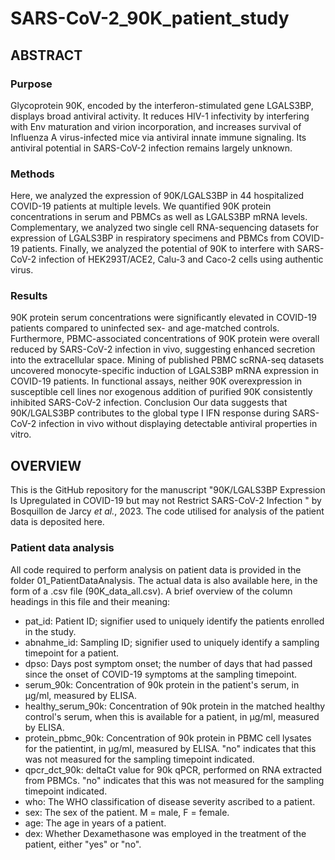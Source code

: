 # SARS-CoV-2_90K_patient_study

## ABSTRACT 

### Purpose 

Glycoprotein 90K, encoded by the interferon-stimulated gene LGALS3BP, displays broad antiviral activity. It reduces HIV-1 infectivity by interfering with Env maturation and virion incorporation, and increases survival of Influenza A virus-infected mice via antiviral innate immune signaling. Its antiviral potential in SARS-CoV-2 infection remains largely unknown. 

### Methods 

Here, we analyzed the expression of 90K/LGALS3BP in 44 hospitalized COVID-19 patients at multiple levels. We quantified 90K protein concentrations in serum and PBMCs as well as LGALS3BP mRNA levels. Complementary, we analyzed two single cell RNA-sequencing datasets for expression of LGALS3BP in respiratory specimens and PBMCs from COVID-19 patients. Finally, we analyzed the potential of 90K to interfere with SARS-CoV-2 infection of HEK293T/ACE2, Calu-3 and Caco-2 cells using authentic virus. 

### Results 

90K protein serum concentrations were significantly elevated in COVID-19 patients compared to uninfected sex- and age-matched controls. Furthermore, PBMC-associated concentrations of 90K protein were overall reduced by SARS-CoV-2 infection in vivo, suggesting enhanced secretion into the extracellular space. Mining of published PBMC scRNA-seq datasets uncovered monocyte-specific induction of LGALS3BP mRNA expression in COVID-19 patients. In functional assays, neither 90K overexpression in susceptible cell lines nor exogenous addition of purified 90K consistently inhibited SARS-CoV-2 infection. 
Conclusion Our data suggests that 90K/LGALS3BP contributes to the global type I IFN response during SARS-CoV-2 infection in vivo without displaying detectable antiviral properties in vitro.

## OVERVIEW

This is the GitHub repository for the manuscript "90K/LGALS3BP Expression Is Upregulated in COVID-19 but may not Restrict SARS-CoV-2 Infection " by Bosquillon de Jarcy _et al._, 2023.  The code utilised for analysis of the patient data is deposited here. 

### Patient data analysis

All code required to perform analysis on patient data is provided in the folder 01_PatientDataAnalysis. The actual data is also available here, in the form of a .csv file (90K_data_all.csv). A brief overview of the column headings in this file and their meaning:

* pat_id: Patient ID; signifier used to uniquely identify the patients enrolled in the study.
* abnahme_id: Sampling ID; signifier used to uniquely identify a sampling timepoint for a patient.
* dpso: Days post symptom onset; the number of days that had passed since the onset of COVID-19 symptoms at the sampling timepoint.
* serum_90k: Concentration of 90k protein in the patient's serum, in μg/ml, measured by ELISA.
* healthy_serum_90k: Concentration of 90k protein in the matched healthy control's serum, when this is available for a patient, in μg/ml, measured by ELISA.
* protein_pbmc_90k: Concentration of 90k protein in PBMC cell lysates for the patientint, in μg/ml, measured by ELISA. "no" indicates that this was not measured for the sampling timepoint indicated.
* qpcr_dct_90k: deltaCt value for 90k qPCR, performed on RNA extracted from PBMCs. "no" indicates that this was not measured for the sampling timepoint indicated.
* who: The WHO classification of disease severity ascribed to a patient.
* sex: The sex of the patient. M = male, F = female.
* age: The age in years of a patient. 
* dex: Whether Dexamethasone was employed in the treatment of the patient, either "yes" or "no".

